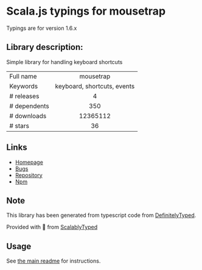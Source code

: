 
# Scala.js typings for mousetrap

Typings are for version 1.6.x

## Library description:
Simple library for handling keyboard shortcuts

|                    |                 |
| ------------------ | :-------------: |
| Full name          | mousetrap |
| Keywords           | keyboard, shortcuts, events |
| # releases         | 4 |
| # dependents       | 350 |
| # downloads        | 12365112 |
| # stars            | 36 |

## Links
- [Homepage](https://github.com/ccampbell/mousetrap#readme)
- [Bugs](https://github.com/ccampbell/mousetrap/issues)
- [Repository](https://github.com/ccampbell/mousetrap)
- [Npm](https://www.npmjs.com/package/mousetrap)
    


## Note
This library has been generated from typescript code from [DefinitelyTyped](https://definitelytyped.org).

Provided with :purple_heart: from [ScalablyTyped](https://github.com/oyvindberg/ScalablyTyped)

## Usage
See [the main readme](../../readme.md) for instructions.



